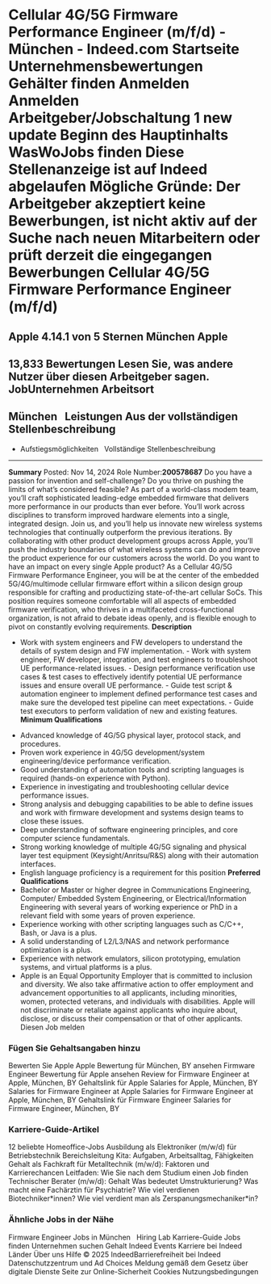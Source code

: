 Cellular 4G/5G Firmware Performance Engineer (m/f/d) - München - Indeed.com
Startseite
Unternehmensbewertungen
Gehälter finden
Anmelden
Anmelden
Arbeitgeber/Jobschaltung
1 new update
Beginn des Hauptinhalts
WasWoJobs finden
Diese Stellenanzeige ist auf Indeed abgelaufen
Mögliche Gründe: Der Arbeitgeber akzeptiert keine Bewerbungen, ist nicht aktiv auf der Suche nach neuen Mitarbeitern oder prüft derzeit die eingegangen Bewerbungen
Cellular 4G/5G Firmware Performance Engineer (m/f/d)
====================================================
Apple
4.14.1 von 5 Sternen
München
Apple
-----
13,833 Bewertungen
Lesen Sie, was andere Nutzer über diesen Arbeitgeber sagen.
JobUnternehmen
Arbeitsort
----------
München
&nbsp;
Leistungen Aus der vollständigen Stellenbeschreibung
----------------------------------------------------
* Aufstiegsmöglichkeiten
&nbsp;
Vollständige Stellenbeschreibung
--------------------------------
**Summary**
Posted: Nov 14, 2024
Role Number:**200578687**
Do you have a passion for invention and self-challenge? Do you thrive on pushing the limits of what’s considered feasible? As part of a world-class modem team, you’ll craft sophisticated leading-edge embedded firmware that delivers more performance in our products than ever before. You’ll work across disciplines to transform improved hardware elements into a single, integrated design. Join us, and you’ll help us innovate new wireless systems technologies that continually outperform the previous iterations. By collaborating with other product development groups across Apple, you’ll push the industry boundaries of what wireless systems can do and improve the product experience for our customers across the world. Do you want to have an impact on every single Apple product? As a Cellular 4G/5G Firmware Performance Engineer, you will be at the center of the embedded 5G/4G/multimode cellular firmware effort within a silicon design group responsible for crafting and productizing state-of-the-art cellular SoCs. This position requires someone comfortable will all aspects of embedded firmware verification, who thrives in a multifaceted cross-functional organization, is not afraid to debate ideas openly, and is flexible enough to pivot on constantly evolving requirements.
**Description**
- Work with system engineers and FW developers to understand the details of system design and FW implementation. - Work with system engineer, FW developer, integration, and test engineers to troubleshoot UE performance-related issues. - Design performance verification use cases & test cases to effectively identify potential UE performance issues and ensure overall UE performance. - Guide test script & automation engineer to implement defined performance test cases and make sure the developed test pipeline can meet expectations. - Guide test executors to perform validation of new and existing features.
**Minimum Qualifications**
* Advanced knowledge of 4G/5G physical layer, protocol stack, and procedures.
* Proven work experience in 4G/5G development/system engineering/device performance verification.
* Good understanding of automation tools and scripting languages is required (hands-on experience with Python).
* Experience in investigating and troubleshooting cellular device performance issues.
* Strong analysis and debugging capabilities to be able to define issues and work with firmware development and systems design teams to close these issues.
* Deep understanding of software engineering principles, and core computer science fundamentals.
* Strong working knowledge of multiple 4G/5G signaling and physical layer test equipment (Keysight/Anritsu/R&S) along with their automation interfaces.
* English language proficiency is a requirement for this position
**Preferred Qualifications**
* Bachelor or Master or higher degree in Communications Engineering, Computer/ Embedded System Engineering, or Electrical/Information Engineering with several years of working experience or PhD in a relevant field with some years of proven experience.
* Experience working with other scripting languages such as C/C++, Bash, or Java is a plus.
* A solid understanding of L2/L3/NAS and network performance optimization is a plus.
* Experience with network emulators, silicon prototyping, emulation systems, and virtual platforms is a plus.
* Apple is an Equal Opportunity Employer that is committed to inclusion and diversity. We also take affirmative action to offer employment and advancement opportunities to all applicants, including minorities, women, protected veterans, and individuals with disabilities. Apple will not discriminate or retaliate against applicants who inquire about, disclose, or discuss their compensation or that of other applicants.
&nbsp;
Diesen Job melden
### Fügen Sie Gehaltsangaben hinzu
Bewerten Sie Apple
Apple Bewertung für München, BY ansehen
Firmware Engineer Bewertung für Apple ansehen
Review for Firmware Engineer at Apple, München, BY
Gehaltslink für Apple
Salaries for Apple, München, BY
Salaries for Firmware Engineer at Apple
Salaries for Firmware Engineer at Apple, München, BY
Gehaltslink für Firmware Engineer
Salaries for Firmware Engineer, München, BY
&nbsp;
### Karriere-Guide-Artikel
12 beliebte Homeoffice-Jobs
Ausbildung als Elektroniker (m/w/d) für Betriebstechnik
Bereichsleitung Kita: Aufgaben, Arbeitsalltag, Fähigkeiten
Gehalt als Fachkraft für Metalltechnik (m/w/d): Faktoren und Karrierechancen
Leitfaden: Wie Sie nach dem Studium einen Job finden
Technischer Berater (m/w/d): Gehalt
Was bedeutet Umstrukturierung?
Was macht eine Fachärztin für Psychiatrie?
Wie viel verdienen Biotechniker\*innen?
Wie viel verdient man als Zerspanungsmechaniker\*in?
&nbsp;
### Ähnliche Jobs in der Nähe
Firmware Engineer Jobs in München
&nbsp;
Hiring Lab Karriere-Guide Jobs finden Unternehmen suchen Gehalt Indeed Events Karriere bei Indeed Länder Über uns Hilfe
© 2025 IndeedBarrierefreiheit bei Indeed Datenschutzzentrum und Ad Choices Meldung gemäß dem Gesetz über digitale Dienste Seite zur Online-Sicherheit Cookies Nutzungsbedingungen